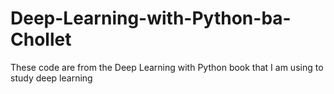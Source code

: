 # Deep-Learning-with-Python-ba-Chollet
These code are from the Deep Learning with Python book that I am using to study deep learning
